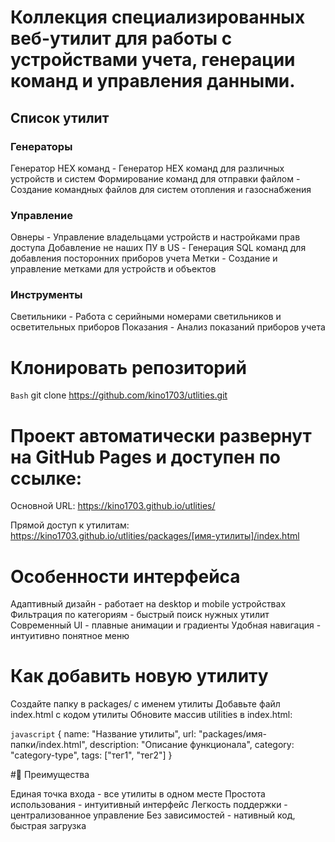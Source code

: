 # Коллекция специализированных веб-утилит для работы с устройствами учета, генерации команд и управления данными.

##  Список утилит

### Генераторы

Генератор HEX команд - Генератор HEX команд для различных устройств и систем
Формирование команд для отправки файлом - Создание командных файлов для систем отопления и газоснабжения

### Управление

Овнеры - Управление владельцами устройств и настройками прав доступа
Добавление не наших ПУ в US - Генерация SQL команд для добавления посторонних приборов учета
Метки - Создание и управление метками для устройств и объектов

###  Инструменты

Светильники - Работа с серийными номерами светильников и осветительных приборов
Показания - Анализ показаний приборов учета

# Клонировать репозиторий
`Bash`
git clone https://github.com/kino1703/utlities.git


# Проект автоматически развернут на GitHub Pages и доступен по ссылке:

Основной URL: https://kino1703.github.io/utlities/

Прямой доступ к утилитам: https://kino1703.github.io/utlities/packages/[имя-утилиты]/index.html


#  Особенности интерфейса

Адаптивный дизайн - работает на desktop и mobile устройствах
Фильтрация по категориям - быстрый поиск нужных утилит
Современный UI - плавные анимации и градиенты
Удобная навигация - интуитивно понятное меню


# Как добавить новую утилиту


Создайте папку в packages/ с именем утилиты
Добавьте файл index.html с кодом утилиты
Обновите массив utilities в index.html:

`javascript`
{
    name: "Название утилиты",
    url: "packages/имя-папки/index.html",
    description: "Описание функционала",
    category: "category-type",
    tags: ["тег1", "тег2"]
}


#🌟 Преимущества

Единая точка входа - все утилиты в одном месте
Простота использования - интуитивный интерфейс
Легкость поддержки - централизованное управление
Без зависимостей - нативный код, быстрая загрузка


